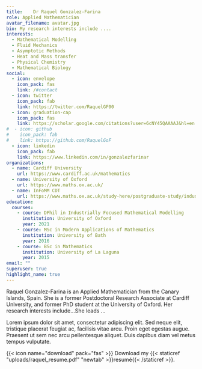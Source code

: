 ```yaml
---
title:    Dr Raquel Gonzalez-Farina
role: Applied Mathematician
avatar_filename: avatar.jpg
bio: My research interests include ....
interests:
  - Mathematical Modelling
  - Fluid Mechanics
  - Asymptotic Methods
  - Heat and Mass transfer
  - Physical Chemistry
  - Mathematical Biology
social:
  - icon: envelope
    icon_pack: fas
    link: /#contact
  - icon: twitter
    icon_pack: fab
    link: https://twitter.com/RaquelGF00
  - icon: graduation-cap
    icon_pack: fas
    link: https://scholar.google.com/citations?user=6cNY45QAAAAJ&hl=en
#  - icon: github
#    icon_pack: fab
#    link: https://github.com/RaquelGoF
  - icon: linkedin
    icon_pack: fab
    link: https://www.linkedin.com/in/gonzalezfarinar
organizations:
  - name: Cardiff University
    url: https://www.cardiff.ac.uk/mathematics
  - name: University of Oxford
    url: https://www.maths.ox.ac.uk/
  - name: InFoMM CDT
    url: https://www.maths.ox.ac.uk/study-here/postgraduate-study/industrially-focused-mathematical-modelling-epsrc-cdt
education:
  courses:
    - course: DPhil in Industrially Focused Mathematical Modelling
      institution: University of Oxford
      year: 2021
    - course: MSc in Modern Applications of Mathematics
      institution: University of Bath
      year: 2016
    - course: BSc in Mathematics
      institution: University of La Laguna
      year: 2015
email: ""
superuser: true
highlight_name: true
---
```

Raquel Gonzalez-Farina is an Applied Mathematician from the Canary Islands, Spain.  She is a former Postdoctoral Research Associate at Cardiff University, and former PhD student at the University of Oxford. Her research interests include...She leads ... 

Lorem ipsum dolor sit amet, consectetur adipiscing elit. Sed neque elit, tristique placerat feugiat ac, facilisis vitae arcu. Proin eget egestas augue. Praesent ut sem nec arcu pellentesque aliquet. Duis dapibus diam vel metus tempus vulputate.

{{< icon name="download" pack="fas" >}} Download my {{< staticref "uploads/raquel_resume.pdf" "newtab" >}}resumé{{< /staticref >}}.
